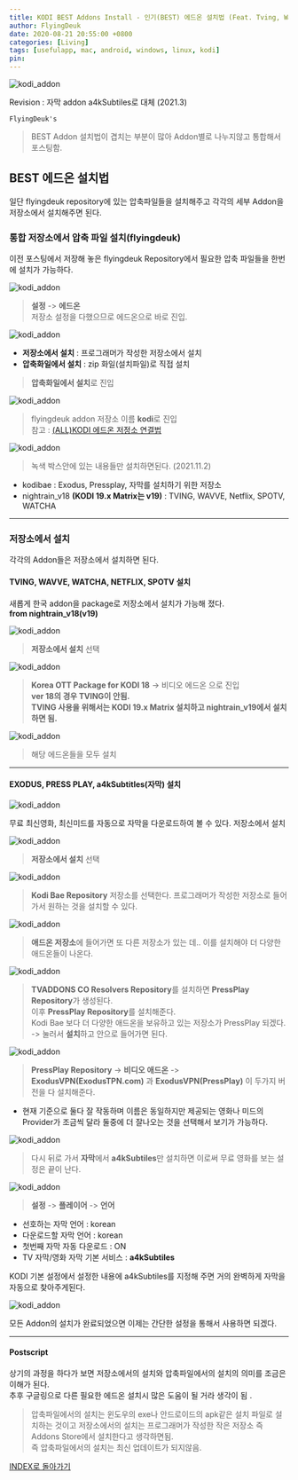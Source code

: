 ```yaml
---
title: KODI BEST Addons Install - 인기(BEST) 에드온 설치법 (Feat. Tving, Wavve, SPOTV, WATCHA, Netflix, EXODUS)
author: FlyingDeuk
date: 2020-08-21 20:55:00 +0800
categories: [Living]
tags: [usefulapp, mac, android, windows, linux, kodi]
pin:
---
```


![kodi_addon](/img/living/kodi/kodi_addon0.jpg)

Revision : 자막 addon a4kSubtiles로 대체 (2021.3)

`FlyingDeuk's`
> BEST Addon 설치법이 겹치는 부분이 많아 Addon별로 나누지않고 통합해서 포스팅함.

## BEST 에드온 설치법
일단 flyingdeuk repository에 있는 압축파일들을 설치해주고 각각의 세부 Addon을 저장소에서 설치해주면 된다.

### 통합 저장소에서 압축 파일 설치(flyingdeuk)
이전 포스팅에서 저장해 놓은 flyingdeuk Repository에서 필요한 압축 파일들을 한번에 설치가 가능하다.

![kodi_addon](/img/living/kodi/kodi_setup_main_addon.jpg)

>**설정** -> **에드온** <br>
>저장소 설정을 다했으므로 에드온으로 바로 진입.

![kodi_addon](/img/living/kodi/kodi_addon.jpg)

- **저장소에서 설치** : 프로그래머가 작성한 저장소에서 설치
- **압축화일에서 설치** : zip 화일(설치파일)로 직접 설치 <br>

>**압축화일에서 설치**로 진입

![kodi_addon](/img/living/kodi/kodi_flyingdeuk1.jpg)
> flyingdeuk addon 저장소 이름 **kodi**로 진입 <br>
참고 : [(ALL)KODI 에드온 저정소 연결법](/posts/KODI-addon/)

![kodi_addon](/img/living/kodi/kodi_flyingdeuk.jpg)
> 녹색 박스안에 있는 내용들만 설치하면된다. (2021.11.2) <br>
  - kodibae : Exodus, Pressplay, 자막를 설치하기 위한 저장소
  - nightrain_v18 **(KODI 19.x Matrix는 v19)** : TVING, WAVVE, Netflix, SPOTV, WATCHA<br>

------------
### 저장소에서 설치
각각의 Addon들은 저장소에서 설치하면 된다.
#### TVING, WAVVE, WATCHA, NETFLIX, SPOTV 설치
새롭게 한국 addon을 package로 저장소에서 설치가 가능해 졌다. <br>
**from nightrain_v18(v19)**

![kodi_addon](/img/living/kodi/kodi_addon.jpg)
> **저장소에서 설치** 선택 <br>

![kodi_addon](/img/living/kodi/kodi_ko1.jpg)
> **Korea OTT Package for KODI 18** -> 비디오 에드온 으로 진입 <br>
**ver 18의 경우 TVING이 안됨.** <br>
**TVING 사용을 위해서는 KODI 19.x Matrix 설치하고 nightrain_v19에서 설치하면 됨.**

![kodi_addon](/img/living/kodi/kodi_ko.jpg)
> 해당 에드온들을 모두 설치

--------

#### EXODUS, PRESS PLAY, a4kSubtitles(자막) 설치
![kodi_addon](/img/living/kodi/press.jpg)

무료 최신영화, 최신미드를 자동으로 자막을 다운로드하여 볼 수 있다. 저장소에서 설치

![kodi_addon](/img/living/kodi/kodi_addon.jpg)
> **저장소에서 설치** 선택 <br>

![kodi_addon](/img/living/kodi/kodi_repo1.jpg)
> **Kodi Bae Repository** 저장소를 선택한다. 프로그래머가 작성한 저장소로 들어가서 원하는 것을 설치할 수 있다.

![kodi_addon](/img/living/kodi/kodi_repo2.jpg)
> **애드온 저장소**에 들어가면 또 다른 저장소가 있는 데.. 이를 설치해야 더 다양한 애드온들이 나온다.

![kodi_addon](/img/living/kodi/kodi_repo3.jpg)
> **TVADDONS CO Resolvers Repository**를 설치하면 **PressPlay Repository**가 생성된다. <br>
이후 **PressPlay Repository**를 설치해준다. <br>
 Kodi Bae 보다 더 다양한 애드온을 보유하고 있는 저장소가 PressPlay 되겠다. -> 눌러서 **설치**하고 안으로 들어가면 된다.

![kodi_addon](/img/living/kodi/kodi_repo4.jpg)
> **PressPlay Repository** -> **비디오 애드온** -> **ExodusVPN(ExodusTPN.com)** 과 **ExodusVPN(PressPlay)** 이 두가지 버전을 다 설치해준다.
- 현재 기준으로 둘다 잘 작동하며 이름은 동일하지만 제공되는 영화나 미드의 Provider가 조금씩 달라 둘중에 더 잘나오는 것을 선택해서 보기가 가능하다.

![kodi_addon](/img/living/kodi/kodi_repo2.jpg)
> 다시 뒤로 가서 **자막**에서 **a4kSubtiles**만 설치하면 이로써 무료 영화를 보는 설정은 끝이 난다.

![kodi_addon](/img/living/kodi/kodi_a4k.jpg)
> **설정** -> **플레이어** -> **언어**
- 선호하는 자막 언어 : korean
- 다운로드할 자막 언어 : korean
- 첫번째 자막 자동 다운로드 : ON
- TV 자막/영화 자막 기본 서비스 : **a4kSubtiles**

KODI 기본 설정에서 설정한 내용에 a4kSubtiles를 지정해 주면 거의 완벽하게 자막을 자동으로 찾아주게된다.

![kodi_addon](/img/living/kodi/kodi_addon0.jpg)

모든 Addon의 설치가 완료되었으면 이제는 간단한 설정을 통해서 사용하면 되겠다.

----------

#### Postscript
상기의 과정을 하다가 보면 저장소에서의 설치와 압축파일에서의 설치의 의미를 조금은 이해가 된다. <br>
추후 구글링으로 다른 필요한 에드온 설치시 많은 도움이 될 거라 생각이 됨 .
> 압축파일에서의 설치는 윈도우의 exe나 안드로이드의 apk같은 설치 파일로 설치하는 것이고 저장소에서의 설치는 프로그래머가 작성한 작은 저장소 즉 Addons Store에서 설치한다고 생각하면됨. <br>
즉 압축파일에서의 설치는 최신 업데이트가 되지않음.

[INDEX로 돌아가기](/posts/KODI/)
